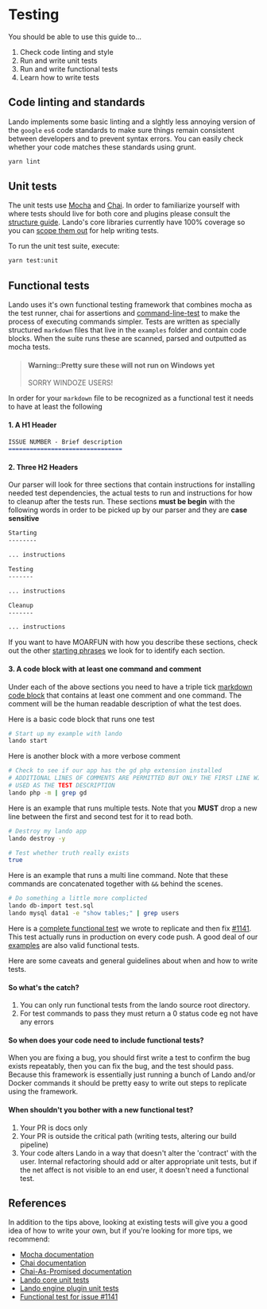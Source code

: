 Testing
=======

You should be able to use this guide to...

1.  Check code linting and style
2.  Run and write unit tests
3.  Run and write functional tests
4.  Learn how to write tests

Code linting and standards
--------------------------

Lando implements some basic linting and a slghtly less annoying version of the `google` `es6` code standards to make sure things remain consistent between developers and to prevent syntax errors. You can easily check whether your code matches these standards using grunt.

```bash
yarn lint
```

Unit tests
----------

The unit tests use [Mocha](https://mochajs.org/) and [Chai](http://chaijs.com/). In order to familiarize yourself with where tests should live for both core and plugins please consult the [structure guide](./structure.md). Lando's core libraries currently have 100% coverage so you can [scope them out](https://github.com/lando/lando/tree/master/test/unit) for help writing tests.

To run the unit test suite, execute:

```bash
yarn test:unit
```

Functional tests
----------------

Lando uses it's own functional testing framework that combines mocha as the test runner, chai for assertions and [command-line-test](https://github.com/macacajs/command-line-test) to make the process of executing commands simpler. Tests are written as specially structured `markdown` files that live in the `examples` folder and contain code blocks. When the suite runs these are scanned, parsed and outputted as mocha tests.

> #### Warning::Pretty sure these will not run on Windows yet
>
> SORRY WINDOZE USERS!

In order for your `markdown` file to be recognized as a functional test it needs to have at least the following

#### 1. A H1 Header

```md
ISSUE NUMBER - Brief description
================================
```

#### 2. Three H2 Headers

Our parser will look for three sections that contain instructions for installing needed test dependencies, the actual tests to run and instructions for how to cleanup after the tests run. These sections **must be begin** with the following words in order to be picked up by our parser and they are **case sensitive**

```md
Starting
--------

... instructions

Testing
-------

... instructions

Cleanup
-------

... instructions
```

If you want to have MOARFUN with how you describe these sections, check out the other [starting phrases](https://github.com/lando/lando/blob/master/scripts/util.js#L11) we look for to identify each section.

#### 3. A code block with at least one command and comment

Under each of the above sections you need to have a triple tick [markdown code block](https://github.com/adam-p/markdown-here/wiki/Markdown-Cheatsheet#code) that contains at least one comment and one command. The comment will be the human readable description of what the test does.

Here is a basic code block that runs one test

```bash
# Start up my example with lando
lando start
```

Here is another block with a more verbose comment

```bash
# Check to see if our app has the gd php extension installed
# ADDITIONAL LINES OF COMMENTS ARE PERMITTED BUT ONLY THE FIRST LINE WILL BE
# USED AS THE TEST DESCRIPTION
lando php -m | grep gd
```

Here is an example that runs multiple tests. Note that you **MUST** drop a new line between the first and second test for it to read both.

```bash
# Destroy my lando app
lando destroy -y

# Test whether truth really exists
true
```

Here is an example that runs a multi line command. Note that these commands are concatenated together with `&&` behind the scenes.

```bash
# Do something a little more complicted
lando db-import test.sql
lando mysql data1 -e "show tables;" | grep users
```

Here is a [complete functional test](https://github.com/lando/lando/tree/master/examples/1141-freetype-fpm5.3) we wrote to replicate and then fix [#1141](https://github.com/lando/lando/issues/1141). This test actually runs in production on every code push. A good deal of our [examples](https://github.com/lando/lando/tree/master/examples) are also valid functional tests.

Here are some caveats and general guidelines about when and how to write tests.

#### So what's the catch?

1. You can only run functional tests from the lando source root directory.
2. For test commands to pass they must return a 0 status code eg not have any errors

#### So when does your code need to include functional tests?

When you are fixing a bug, you should first write a test to confirm the bug exists repeatably, then you can fix the bug, and the test should pass. Because this framework is essentially just running a bunch of Lando and/or Docker commands it should be pretty easy to write out steps to replicate using the framework.

#### When shouldn't you bother with a new functional test?

1. Your PR is docs only
2. Your PR is outside the critical path (writing tests, altering our build pipeline)
3. Your code alters Lando in a way that doesn't alter the 'contract' with the user. Internal refactoring should add or alter appropriate unit tests, but if the net affect is not visible to an end user, it doesn't need a functional test.

References
----------

In addition to the tips above, looking at existing tests will give you a good idea of how to write your own, but if you're looking for more tips, we recommend:

*   [Mocha documentation](http://mochajs.org/)
*   [Chai documentation](http://chaijs.com/)
*   [Chai-As-Promised documentation](http://chaijs.com/plugins/chai-as-promised/)
*   [Lando core unit tests](https://github.com/lando/lando/tree/master/test/unit)
*   [Lando engine plugin unit tests](https://github.com/lando/lando/tree/master/plugins/lando-engine/test/unit)
*   [Functional test for issue #1141](https://github.com/lando/lando/tree/master/examples/1141-freetype-fpm5.3)
